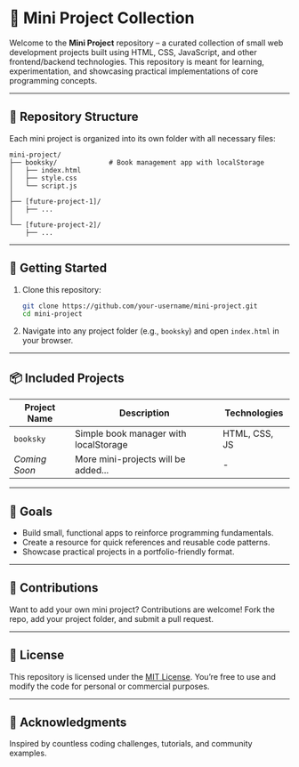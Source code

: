 # 🌟 Mini Project Collection

Welcome to the **Mini Project** repository – a curated collection of small web development projects built using HTML, CSS, JavaScript, and other frontend/backend technologies. This repository is meant for learning, experimentation, and showcasing practical implementations of core programming concepts.

---

## 📁 Repository Structure

Each mini project is organized into its own folder with all necessary files:

```
mini-project/
├── booksky/             # Book management app with localStorage
│   ├── index.html
│   ├── style.css
│   └── script.js
│
├── [future-project-1]/
│   ├── ...
│
└── [future-project-2]/
    ├── ...
```

---

## 🚀 Getting Started

1. Clone this repository:
   ```bash
   git clone https://github.com/your-username/mini-project.git
   cd mini-project
   ```

2. Navigate into any project folder (e.g., `booksky`) and open `index.html` in your browser.

---

## 📦 Included Projects

| Project Name | Description                          | Technologies      |
|--------------|--------------------------------------|-------------------|
| `booksky`    | Simple book manager with localStorage| HTML, CSS, JS     |
| *Coming Soon*| More mini-projects will be added...  | -                 |

---

## 🎯 Goals

- Build small, functional apps to reinforce programming fundamentals.
- Create a resource for quick references and reusable code patterns.
- Showcase practical projects in a portfolio-friendly format.

---

## 🤝 Contributions

Want to add your own mini project? Contributions are welcome! Fork the repo, add your project folder, and submit a pull request.

---

## 📝 License

This repository is licensed under the [MIT License](LICENSE). You’re free to use and modify the code for personal or commercial purposes.

---

## 🙌 Acknowledgments

Inspired by countless coding challenges, tutorials, and community examples.
